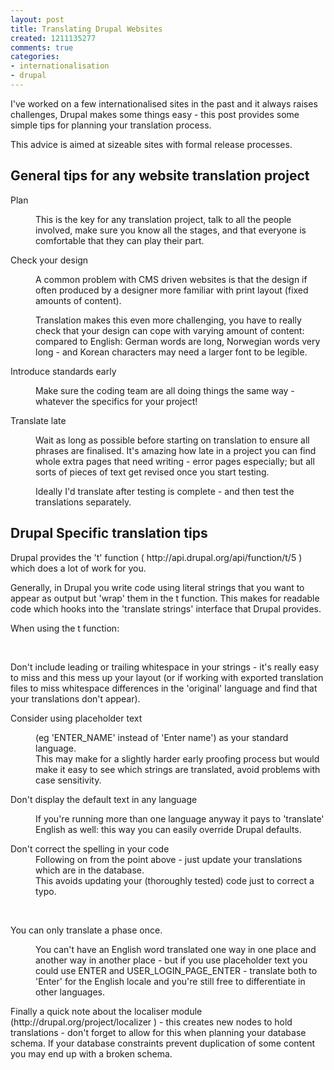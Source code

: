```yaml
---
layout: post
title: Translating Drupal Websites
created: 1211135277
comments: true
categories:
- internationalisation
- drupal
---
```

<p>
I've worked on a few internationalised sites in the past and it always raises challenges, Drupal makes some things easy - this post provides some simple tips for planning your translation process.
</p>
<p>
This advice is aimed at sizeable sites with formal release processes.
</p>
 
<!--break-->
<h2>General tips for any website translation project</h2>
<dl>
<dt>Plan</dt>
<dd>
<p>
This is the key for any translation project, talk to all the people involved, make sure you know all the stages, and that everyone is comfortable that they can play their part.
</p>
</dd>
<dt>Check your design</dt>
<dd>
<p>
A common problem with CMS driven websites is that the design if often produced by a designer more familiar with print layout (fixed amounts of content).
</p>
<p>
Translation makes this even more challenging, you have to really check that your design can cope with varying amount of content: compared to English: German words are long, Norwegian words very long - and Korean characters may need a larger font to be legible.
</p>
</dd>
<dt>Introduce standards early</dt>
<dd>
<p>
Make sure the coding team are all doing things the same way - whatever the specifics for your project!
</p>
</dd> 
<dt>Translate late</dt>
<dd>
<p>
Wait as long as possible before starting on translation to ensure all phrases are finalised. It's amazing how late in a project you can find whole extra pages that need writing - error pages especially; but all sorts of pieces of text get revised once you start testing.
</p>
<p>
Ideally I'd translate after testing is complete - and then test the translations separately.
</p>
</dd>
</dl>
<h2>Drupal Specific translation tips</h2>  
<p>
Drupal provides the 't' function ( http://api.drupal.org/api/function/t/5 ) which does a lot of work for you.
</p>
<p>
Generally, in Drupal you write code using literal strings that you want to appear as output but 'wrap' them in the t function. This makes for readable code which hooks into the 'translate strings' interface that Drupal provides.
</p>
<p>
When using the t function:
</p>
<dl>
<dt>
<br />
</dt><dt>
<p>
Don't include leading or trailing whitespace in your strings - it's really easy to miss and this mess up your layout (or if working with exported translation files to miss whitespace differences in the 'original' language and find that your translations don't appear).
</p>
</dt>
<dt>Consider using placeholder text</dt>
<dd>
<p>
(eg 'ENTER_NAME' instead of 'Enter name') as your standard language.<br />
This may make for a slightly harder early proofing process but would make it easy to see which strings are translated, avoid problems with case sensitivity.
</p>
</dd>
<dt>Don't display the default text in any language</dt>
<dd>
<p>
If you're running more than one language anyway it pays to 'translate' English as well: this way you can easily override Drupal defaults.
</p>
</dd><dt>Don't correct the spelling in your code</dt>
<dd>Following on from the point above - just update your translations which are in the database.<br />
This avoids updating your (thoroughly tested) code just to correct a typo.
<p>
&nbsp;
</p>
</dd>
<dt>You can only translate a phase once.</dt>
<dd>
<p>
You can't have an English word translated one way in one place and another way in another place - but if you use placeholder text you could use ENTER and USER_LOGIN_PAGE_ENTER
- translate both to 'Enter' for the English locale and you're still free to differentiate in other languages.
</p>
</dd>
</dl>
<p>
Finally a quick note about the localiser module (http://drupal.org/project/localizer )
- this creates new nodes to hold translations - don't forget to allow for this when planning your database schema. If your database constraints prevent duplication of some content you may end up with a broken schema.
</p>
